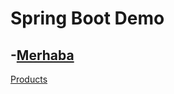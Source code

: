 # Spring Boot Demo

-[Merhaba](https://github.com/sumeyyekaratekin/springBootDemo/blob/main/Screenshots/merhaba.png)
-
[Products](https://github.com/sumeyyekaratekin/springBootDemo/blob/main/Screenshots/products.png)
